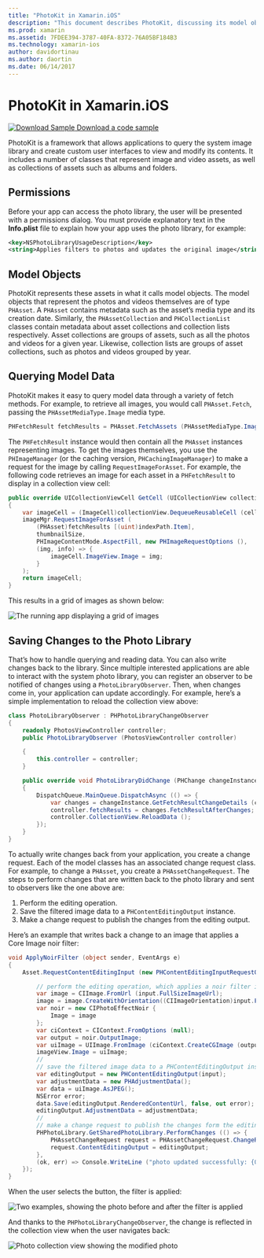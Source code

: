 ```yaml
---
title: "PhotoKit in Xamarin.iOS"
description: "This document describes PhotoKit, discussing its model objects, how to query model data, and saving changes to the photo library."
ms.prod: xamarin
ms.assetid: 7FDEE394-3787-40FA-8372-76A05BF184B3
ms.technology: xamarin-ios
author: davidortinau
ms.author: daortin
ms.date: 06/14/2017
---
```


# PhotoKit in Xamarin.iOS

[![Download Sample](~/media/shared/download.png) Download a code sample](https://docs.microsoft.com/samples/xamarin/ios-samples/ios11-samplephotoapp/)

PhotoKit is a framework that allows applications to query the system image library and create custom user interfaces to view and modify its contents. It includes a number of classes that represent image and video assets, as well as collections of assets such as albums and folders.

## Permissions

Before your app can access the photo library, the user will be presented with a permissions dialog. You must provide explanatory text in the **Info.plist** file to explain how your app uses the photo library, for example:

```xml
<key>NSPhotoLibraryUsageDescription</key>
<string>Applies filters to photos and updates the original image</string>
```

## Model Objects

PhotoKit represents these assets in what it calls model objects. The model objects that represent the photos and videos themselves are of type `PHAsset`. A `PHAsset` contains metadata such as the asset’s media type and its creation date.
Similarly, the `PHAssetCollection` and `PHCollectionList` classes contain metadata about asset collections and collection lists respectively. Asset collections are groups of assets, such as all the photos and videos for a given year. Likewise, collection lists are groups of asset collections, such as photos and videos grouped by year.

## Querying Model Data

PhotoKit makes it easy to query model data through a variety of fetch methods. For example, to retrieve all images, you would call `PHAsset.Fetch`, passing the `PHAssetMediaType.Image` media type.

```csharp
PHFetchResult fetchResults = PHAsset.FetchAssets (PHAssetMediaType.Image, null);
```

The `PHFetchResult` instance would then contain all the `PHAsset` instances representing images. To get the images themselves, you use the `PHImageManager` (or the caching version, `PHCachingImageManager`) to make a request for the image by calling `RequestImageForAsset`. For example, the following code retrieves an image for each asset in a `PHFetchResult` to display in a collection view cell:

```csharp
public override UICollectionViewCell GetCell (UICollectionView collectionView, NSIndexPath indexPath)
{
    var imageCell = (ImageCell)collectionView.DequeueReusableCell (cellId, indexPath);
    imageMgr.RequestImageForAsset (
        (PHAsset)fetchResults [(uint)indexPath.Item],
        thumbnailSize,
        PHImageContentMode.AspectFill, new PHImageRequestOptions (),
        (img, info) => {
            imageCell.ImageView.Image = img;
        }
    );
    return imageCell;
}
```

This results in a grid of images as shown below:

![](photokit-images/image4.png "The running app displaying a grid of images")

## Saving Changes to the Photo Library

That’s how to handle querying and reading data. You can also write changes back to the library. Since multiple interested applications are able to interact with the system photo library, you can register an observer to be notified of changes using a `PhotoLibraryObserver`. Then, when changes come in, your application can update accordingly. For example, here’s a simple implementation to reload the collection view above:

```csharp
class PhotoLibraryObserver : PHPhotoLibraryChangeObserver
{
    readonly PhotosViewController controller;
    public PhotoLibraryObserver (PhotosViewController controller)

    {
        this.controller = controller;
    }

    public override void PhotoLibraryDidChange (PHChange changeInstance)
    {
        DispatchQueue.MainQueue.DispatchAsync (() => {
            var changes = changeInstance.GetFetchResultChangeDetails (controller.fetchResults);
            controller.fetchResults = changes.FetchResultAfterChanges;
            controller.CollectionView.ReloadData ();
        });
    }
}
```

To actually write changes back from your application, you create a change request. Each of the model classes has an associated change request class. For example, to change a `PHAsset`, you create a `PHAssetChangeRequest`. The steps to perform changes that are written back to the photo library and sent to observers like the one above are:

1. Perform the editing operation.
2. Save the filtered image data to a `PHContentEditingOutput` instance.
3. Make a change request to publish the changes from the editing output.

Here’s an example that writes back a change to an image that applies a Core Image noir filter:

```csharp
void ApplyNoirFilter (object sender, EventArgs e)
{
    Asset.RequestContentEditingInput (new PHContentEditingInputRequestOptions (), (input, options) => {

        // perform the editing operation, which applies a noir filter in this case
        var image = CIImage.FromUrl (input.FullSizeImageUrl);
        image = image.CreateWithOrientation((CIImageOrientation)input.FullSizeImageOrientation);
        var noir = new CIPhotoEffectNoir {
            Image = image
        };
        var ciContext = CIContext.FromOptions (null);
        var output = noir.OutputImage;
        var uiImage = UIImage.FromImage (ciContext.CreateCGImage (output, output.Extent));
        imageView.Image = uiImage;
        //
        // save the filtered image data to a PHContentEditingOutput instance
        var editingOutput = new PHContentEditingOutput(input);
        var adjustmentData = new PHAdjustmentData();
        var data = uiImage.AsJPEG();
        NSError error;
        data.Save(editingOutput.RenderedContentUrl, false, out error);
        editingOutput.AdjustmentData = adjustmentData;
        //
        // make a change request to publish the changes form the editing output
        PHPhotoLibrary.GetSharedPhotoLibrary.PerformChanges (() => {
            PHAssetChangeRequest request = PHAssetChangeRequest.ChangeRequest(Asset);
            request.ContentEditingOutput = editingOutput;
        },
        (ok, err) => Console.WriteLine ("photo updated successfully: {0}", ok));
    });
}
```

When the user selects the button, the filter is applied:

![Two examples, showing the photo before and after the filter is applied](photokit-images/image5.png)

And thanks to the `PHPhotoLibraryChangeObserver`, the change is reflected in the collection view when the user navigates back:

![Photo collection view showing the modified photo](photokit-images/image6.png)
